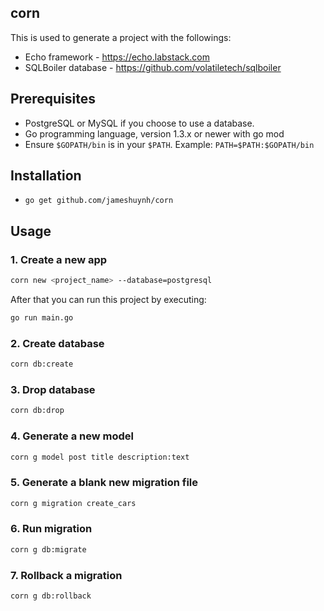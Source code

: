## corn

This is used to generate a project with the followings:

- Echo framework - https://echo.labstack.com
- SQLBoiler database - https://github.com/volatiletech/sqlboiler

## Prerequisites

- PostgreSQL or MySQL if you choose to use a database.
- Go programming language, version 1.3.x or newer with go mod
- Ensure `$GOPATH/bin` is in your `$PATH`. Example: `PATH=$PATH:$GOPATH/bin`

## Installation

- `go get github.com/jameshuynh/corn`

## Usage

### 1. Create a new app

```bash
corn new <project_name> --database=postgresql
```

After that you can run this project by executing:

```bash
go run main.go
```

### 2. Create database

```bash
corn db:create
```

### 3. Drop database

```bash
corn db:drop
```

### 4. Generate a new model

```bash
corn g model post title description:text
```

### 5. Generate a blank new migration file

```bash
corn g migration create_cars
```

### 6. Run migration

```bash
corn g db:migrate
```

### 7. Rollback a migration

```bash
corn g db:rollback
```

